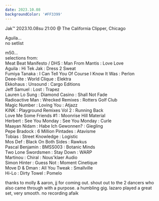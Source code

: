```yaml
---
date: 2023.10.08
backgroundColor: '#FF3399'
---
```


Jak™ 2023.10.08su 21:00 @ The California Clipper, Chicago  

Aguila...  
no setlist  

m50...  
selections from:  
Meat Beat Manifesto / DHS : Man From Mantis : Love Love  
Aguila : Hi Tek Jak : Dress 2 Sweat  
Fumiya Tanaka : I Can Tell You Of Course I Know It Was : Perlon  
Deee-lite : World Clique : Elektra  
Ekkohaus : Unsound : Cargo Editions  
Jeff Samuel : Lost : Trapez  
Lauren Lo Sung : Diamond Casino : Shall Not Fade  
Radioactive Man : Wrecked Remixes : Rotters Golf Club  
Magic Number : Loving You : Atjazz  
KiNK : Playground Remixes Vol 2 : Running Back  
Love Me Some Friends #1 : Moonrise Hill Material  
Herbert : See You Monday : See You Monday : Curle  
Maayan Nidam : Habe Ich Gewonnen? : Giegling  
Pepe Bradock : 6 Million Pintades : Atavisme  
Tobias : Street Knowledge : Logistic  
Mos Def : Black On Both Sides : Rawkus  
Pascal Benjamin : BMSS003 : Botanic Minds  
Two Lone Swordsmen : Stay Down : WARP  
Martinou : Chiral : Nous'klaer Audio  
Simon Hinter : Guess Not : Moment Cinetique  
Move D & Dman : All You Tweak : Smallville  
Hi-Lo : Dirty Towel : Pomelo  

thanks to molly & aaron, jj for coming out. shout out to the 2 dancers who also came through with a purpose. a humbling gig. lazaro played a great set, very smooth. no recording afaik